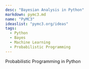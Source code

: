 ```yaml
---
desc: "Bayesian Analysis in Python"
markdown: pymc3.md
name: "PyMC3"
ideaslist: "pymc3.org/ideas"
tags:
  - Python
  - Bayes
  - Machine Learning
  - Probabilistic Programming
---
```


Probabilistic Programming in Python
